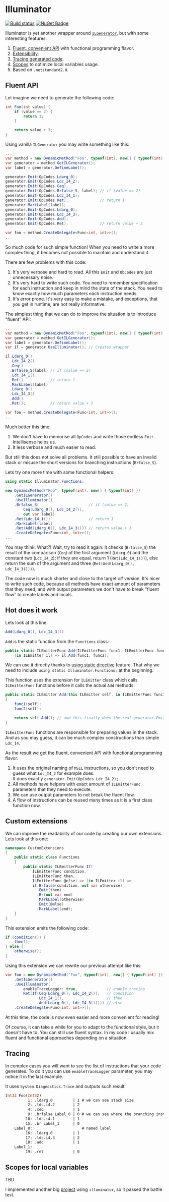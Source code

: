 # Illuminator

[![Build status](https://ci.appveyor.com/api/projects/status/w69t5tc1ai8y1a6v?svg=true)](https://ci.appveyor.com/project/sgaliamov/illuminator)
[![NuGet Badge](https://buildstats.info/nuget/illuminator)](https://www.nuget.org/packages/illuminator)

Illuminator is yet another wrapper around [`ILGenerator`](https://docs.microsoft.com/en-us/dotnet/api/system.reflection.emit.ilgenerator), but with some interesting features:

1. [Fluent, convenient API](#fluent-api) with functional programming flavor.
1. [Extensibility](#custom-extensions).
1. [Tracing generated code](#tracing).
1. [Scopes](#scopes) to optimize local variables usage.
1. Based on `.netstandard2.0`.

## Fluent API

Let imagine we need to generate the following code:

``` c#
int Foo(int value) {
    if (value == 2) {
        return 1;
    }

    return value + 3;
}
```

Using vanilla `ILGenerator` you may write something like this:

``` c#
...
var method = new DynamicMethod("Foo", typeof(int), new[] { typeof(int) });
var generator = method.GetILGenerator();
var label = generator.DefineLabel();

generator.Emit(OpCodes.Ldarg_0);
generator.Emit(OpCodes.Ldc_I4_2);
generator.Emit(OpCodes.Ceq);
generator.Emit(OpCodes.Brfalse_S, label); // if (value == 2)
generator.Emit(OpCodes.Ldc_I4_1);
generator.Emit(OpCodes.Ret);              // return 1
generator.MarkLabel(label);
generator.Emit(OpCodes.Ldarg_0);
generator.Emit(OpCodes.Ldc_I4_3);
generator.Emit(OpCodes.Add);
generator.Emit(OpCodes.Ret);              // return value + 3

var foo = method.CreateDelegate<Func<int, int>>();
...
```

So much code for such simple function! When you need to write a more complex thing, it becomes not possible to maintain and understand it.

There are few problems with this code:

1. It's very verbose and hard to read. All this `Emit` and `ObCodes` are just unnecessary noise.
1. It's very hard to write such code. You need to remember specification for each instruction and keep in mind the state of the stack. You need to know exactly how much parameters each instruction needs.
1. It's error prone. It's very easy to make a mistake, and exceptions, that you get in runtime, are not really informative.

The simplest thing that we can do to improve the situation is to introduce "fluent" API:

``` c#
...
var method = new DynamicMethod("Foo", typeof(int), new[] { typeof(int) });
var generator = method.GetILGenerator();
var label = generator.DefineLabel();
var il = generator.UseIlluminator(); // Creates wrapper

il.Ldarg_0()
  .Ldc_I4_2()
  .Ceq()
  .Brfalse_S(label) // if (value == 2)
  .Ldc_I4_1()
  .Ret()            // return 1
  .MarkLabel(label)
  .Ldarg_0()
  .Ldc_I4_3()
  .Add()
  .Ret();           // return value + 3

var foo = method.CreateDelegate<Func<int, int>>();
...
```

Much better this time:

1. We don't have to memorise all `OpCodes` and write those endless `Emit`. Intellisense helps us.
1. It less verbose and much easier to read.

But still this does not solve all problems.
It still possible to have an invalid stack or misuse the short versions for branching instructions (`Brfalse_S`).

Lets try one more time with some functional helpers:

``` c#
using static Illuminator.Functions;
...
new DynamicMethod("Foo", typeof(int), new[] { typeof(int) })
    .GetILGenerator()
    .UseIlluminator()
    .Brfalse_S(                      // if (value == 2)
        Ceq(Ldarg_0(), Ldc_I4_2()),
        out var label)
    .Ret(Ldc_I4_1())                 // return 1
    .MarkLabel(label)
    .Ret(Add(Ldarg_0(), Ldc_I4_3())) // return value + 3
    .CreateDelegate<Func<int, int>>();
...
```

You may think: What?! Wait, try to read it again: it checks (`Brfalse_S`) the result of the comparison (`Ceq`) of the first argument (`Ldarg_0`) and the constant two (`Ldc_I4_2`); if they are equal, return 1 (`Ret(Ldc_I4_1())`), else return the sum of the argument and three (`Ret(Add(Ldarg_0(), Ldc_I4_3()))`).

The code now is much shorter and close to the target c# version.
It's nicer to write such code, because all methods have exact amount of parameters that they need, and with output parameters we don't have to break "fluent flow" to create labels and locals.

## Hot does it work

Lets look at this line:

``` c#
Add(Ldarg_0(), Ldc_I4_3())
```

`Add` is the static function from the `Functions` class:

``` c#
public static ILEmitterFunc Add(ILEmitterFunc func1, ILEmitterFunc func2) =>
    (in ILEmitter il) => il.Add(func1, func2);
```

We can use it directly thanks to [using static directive](https://docs.microsoft.com/en-us/dotnet/csharp/language-reference/keywords/using-static) feature. That why we need to include `using static Illuminator.Functions;` at the beginning.

This function uses the extension for `ILEmitter` class which calls `ILEmitterFunc` functions before it calls the actual `Add` methods:

``` c#
public static ILEmitter Add(this ILEmitter self, in ILEmitterFunc func1, in ILEmitterFunc func2)
{
    func1(self);
    func2(self);

    return self.Add(); // and this finally does the real generator.Emit(OpCodes.Add);
}
```

`ILEmitterFunc` functions are responsible for preparing values in the stack. And as you may guess, it can be much complex constructions than simple `Ldc_I4`.

As the result we get the fluent, convenient API with functional programming flavor:

1. It uses the original naming of `MSIL` instructions, so you don't need to guess what `Ldc_I4_2` for example does. \
   It does exactly `generator.Emit(OpCodes.Ldc_I4_2);`.
1. All methods have helpers with exact amount of `ILEmitterFunc` parameters that they need to execute.
1. We can use output parameters to not break the fluent flow.
1. A flow of instructions can be reused many times as it is a first class function now.

## Custom extensions

We can improve the readability of our code by creating our own extensions. Lets look at this one:

``` c#
namespace CustomExtensions
{
    public static class Functions
    {
        public static ILEmitterFunc If(
            ILEmitterFunc condition,
            ILEmitterFunc then,
            ILEmitterFunc @else) => (in ILEmitter il) =>
            il.Brfalse(condition, out var otherwise)
              .Emit(then)
              .Br(out var end)
              .MarkLabel(otherwise)
              .Emit(@else)
              .MarkLabel(end);
    }
}
```

This extension emits the following code:

``` c#
if (condition()) {
    then();
} else {
    otherwise();
}
```

Using this extension we can rewrite our previous attempt like this:

``` c#
var foo = new DynamicMethod("Foo", typeof(int), new[] { typeof(int) })
    .GetILGenerator()
    .UseIlluminator(
        enableTraceLogger: true,             // enable tracing
        Ret(If(Ceq(Ldarg_0(), Ldc_I4_2()),   // condition
               Ldc_I4_1(),                   // then
               Add(Ldarg_0(), Ldc_I4_3())))) // else
    .CreateDelegate<Func<int, int>>();
```

At this time, the code is now even easier and more convenient for reading!

Of course, it can take a while for you to adapt to the functional style, but it doesn't have to.
You can still use fluent syntax.
In my code I usually mix fluent and functional approaches depending on a situation.

## Tracing

In complex cases you will want to see the list of instructions that your code generates.
To do it you can use `enableTraceLogger` parameter, you may notice it in the last example.

It uses `System.Diagnostics.Trace` and outputs such result:

``` vb
Int32 Foo(Int32)
          1: .ldarg.0         | 1 # we can see stack size
          2: .ldc.i4.2        | 2
          4: .ceq             | 1
          9: .brfalse Label_0 | 0 # we can see where the branching instruction is pointing
         10: .ldc.i4.1        | 1
         15: .br Label_1      | 0
    Label_0:                      # named label
         16: .ldarg.0         | 1
         17: .ldc.i4.3        | 2
         18: .add             | 1
    Label_1:
         19: .ret             | 0
```

## Scopes for local variables

TBD

I implemented another big [project](https://github.com/sgaliamov/il-lighten-comparer) using `illuminator`, so it passed the battle test.
